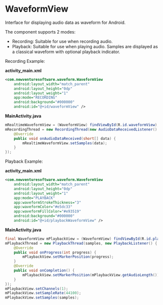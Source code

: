 # WaveformView
Interface for displaying audio data as waveform for Android.

The component supports 2 modes:
* Recording: Suitable for use when recording audio.
* Playback: Suitable for use when playing audio. Samples are displayed as a classical waveform with optional playback indicator.

Recording Example:

**activity_main.xml**
``` xml
<com.newventuresoftware.waveform.WaveformView
    android:layout_width="match_parent"
    android:layout_height="0dp"
    android:layout_weight="1"
    app:mode="RECORDING"
    android:background="#000000"
    android:id="@+id/waveformView" />
```
**MainActivity.java**
``` java
mRealtimeWaveformView = (WaveformView) findViewById(R.id.waveformView);
mRecordingThread = new RecordingThread(new AudioDataReceivedListener() {
    @Override
    public void onAudioDataReceived(short[] data) {
        mRealtimeWaveformView.setSamples(data);
    }
});
```

Playback Example:

**activity_main.xml**
``` xml
<com.newventuresoftware.waveform.WaveformView
    android:layout_width="match_parent"
    android:layout_height="0dp"
    android:layout_weight="1"
    app:mode="PLAYBACK"
    app:waveformStrokeThickness="3"
    app:waveformColor="#e5dc33"
    app:waveformFillColor="#e93519"
    android:background="#000000"
    android:id="@+id/playbackWaveformView" />
```
**MainActivity.java**
``` java
final WaveformView mPlaybackView = (WaveformView) findViewById(R.id.playbackWaveformView);
mPlaybackThread = new PlaybackThread(samples, new PlaybackListener() {
    @Override
    public void onProgress(int progress) {
        mPlaybackView.setMarkerPosition(progress);
    }
    @Override
    public void onCompletion() {
        mPlaybackView.setMarkerPosition(mPlaybackView.getAudioLength());
    }
});
mPlaybackView.setChannels(1);
mPlaybackView.setSampleRate(44100);
mPlaybackView.setSamples(samples);
```

